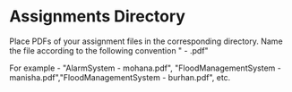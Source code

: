 # Assignments Directory

Place PDFs of your assignment files in the corresponding directory. Name the
file according to the following convention "<project name> - <name of a group member>.pdf"

For example - "AlarmSystem - mohana.pdf", "FloodManagementSystem - manisha.pdf","FloodManagementSystem - burhan.pdf", etc.
